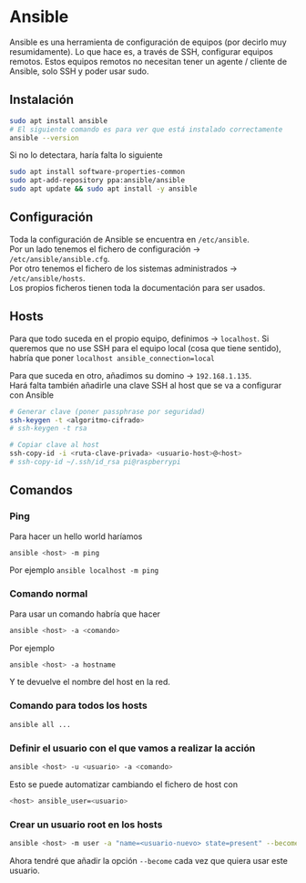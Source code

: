 # Ansible

Ansible es una herramienta de configuración de equipos (por decirlo muy resumidamente). Lo que hace es, a través de SSH, configurar equipos remotos. Estos equipos remotos no necesitan tener un agente / cliente de Ansible, solo SSH y poder usar sudo.

## Instalación

```bash
sudo apt install ansible
# El siguiente comando es para ver que está instalado correctamente
ansible --version
```

Si no lo detectara, haría falta lo siguiente

```bash
sudo apt install software-properties-common
sudo apt-add-repository ppa:ansible/ansible
sudo apt update && sudo apt install -y ansible
```

## Configuración

Toda la configuración de Ansible se encuentra en `/etc/ansible`.  
Por un lado tenemos el fichero de configuración -> `/etc/ansible/ansible.cfg`.  
Por otro tenemos el fichero de los sistemas administrados -> `/etc/ansible/hosts`.  
Los propios ficheros tienen toda la documentación para ser usados.

## Hosts

Para que todo suceda en el propio equipo, definimos -> `localhost`.
Si queremos que no use SSH para el equipo local (cosa que tiene sentido), habría que poner `localhost ansible_connection=local`

Para que suceda en otro, añadimos su domino -> `192.168.1.135`.  
Hará falta también añadirle una clave SSH al host que se va a configurar con Ansible

```bash
# Generar clave (poner passphrase por seguridad)
ssh-keygen -t <algoritmo-cifrado>
# ssh-keygen -t rsa

# Copiar clave al host
ssh-copy-id -i <ruta-clave-privada> <usuario-host>@<host>
# ssh-copy-id ~/.ssh/id_rsa pi@raspberrypi
```

## Comandos

### Ping

Para hacer un hello world haríamos

```bash
ansible <host> -m ping
```

Por ejemplo `ansible localhost -m ping`

### Comando normal

Para usar un comando habría que hacer

```bash
ansible <host> -a <comando>
```

Por ejemplo

```bash
ansible <host> -a hostname
```

Y te devuelve el nombre del host en la red.

### Comando para todos los hosts

```bash
ansible all ...
```

### Definir el usuario con el que vamos a realizar la acción

```bash
ansible <host> -u <usuario> -a <comando>
```

Esto se puede automatizar cambiando el fichero de host con

```bash
<host> ansible_user=<usuario>
```

### Crear un usuario root en los hosts

```bash
ansible <host> -m user -a "name=<usuario-nuevo> state=present" --become
```

Ahora tendré que añadir la opción `--become` cada vez que quiera usar este usuario.

